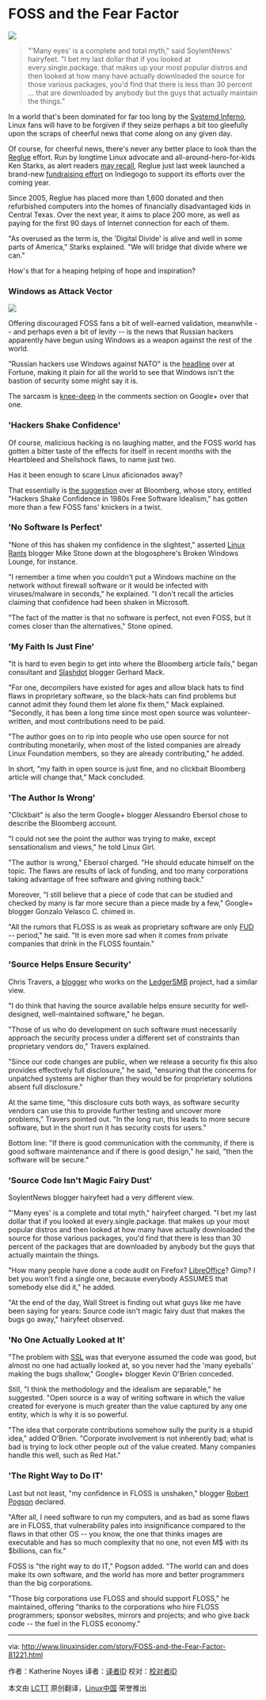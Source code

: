 FOSS and the Fear Factor
================================================================================
![](http://www.linuxinsider.com/ai/181807/foss-open-source-security.jpg)

> "'Many eyes' is a complete and total myth," said SoylentNews' hairyfeet. "I bet my last dollar that if you looked at every.single.package. that makes up your most popular distros and then looked at how many have actually downloaded the source for those various packages, you'd find that there is less than 30 percent ... that are downloaded by anybody but the guys that actually maintain the things."

In a world that's been dominated for far too long by the [Systemd Inferno][1], Linux fans will have to be forgiven if they seize perhaps a bit too gleefully upon the scraps of cheerful news that come along on any given day.

Of course, for cheerful news, there's never any better place to look than the [Reglue][2] effort. Run by longtime Linux advocate and all-around-hero-for-kids Ken Starks, as alert readers [may recall][3], Reglue just last week launched a brand-new [fundraising effort][4] on Indiegogo to support its efforts over the coming year.

Since 2005, Reglue has placed more than 1,600 donated and then refurbished computers into the homes of financially disadvantaged kids in Central Texas. Over the next year, it aims to place 200 more, as well as paying for the first 90 days of Internet connection for each of them.

"As overused as the term is, the 'Digital Divide' is alive and well in some parts of America," Starks explained. "We will bridge that divide where we can."

How's that for a heaping helping of hope and inspiration?

### Windows as Attack Vector ###

![](http://www.linuxinsider.com/images/article_images/linuxgirl_bg_pinkswirl_150x245.jpg)

Offering discouraged FOSS fans a bit of well-earned validation, meanwhile -- and perhaps even a bit of levity -- is the news that Russian hackers apparently have begun using Windows as a weapon against the rest of the world.

"Russian hackers use Windows against NATO" is the [headline][5] over at Fortune, making it plain for all the world to see that Windows isn't the bastion of security some might say it is.

The sarcasm is [knee-deep][6] in the comments section on Google+ over that one.

### 'Hackers Shake Confidence'  ###

Of course, malicious hacking is no laughing matter, and the FOSS world has gotten a bitter taste of the effects for itself in recent months with the Heartbleed and Shellshock flaws, to name just two.

Has it been enough to scare Linux aficionados away?

That essentially is [the suggestion][7] over at Bloomberg, whose story, entitled "Hackers Shake Confidence in 1980s Free Software Idealism," has gotten more than a few FOSS fans' knickers in a twist.

### 'No Software Is Perfect'  ###

"None of this has shaken my confidence in the slightest," asserted [Linux Rants][8] blogger Mike Stone down at the blogosphere's Broken Windows Lounge, for instance.

"I remember a time when you couldn't put a Windows machine on the network without firewall software or it would be infected with viruses/malware in seconds," he explained. "I don't recall the articles claiming that confidence had been shaken in Microsoft.

"The fact of the matter is that no software is perfect, not even FOSS, but it comes closer than the alternatives," Stone opined.

### 'My Faith Is Just Fine' ###

"It is hard to even begin to get into where the Bloomberg article fails," began consultant and [Slashdot][9] blogger Gerhard Mack.

"For one, decompilers have existed for ages and allow black hats to find flaws in proprietary software, so the black-hats can find problems but cannot admit they found them let alone fix them," Mack explained. "Secondly, it has been a long time since most open source was volunteer-written, and most contributions need to be paid.

"The author goes on to rip into people who use open source for not contributing monetarily, when most of the listed companies are already Linux Foundation members, so they are already contributing," he added.

In short, "my faith in open source is just fine, and no clickbait Bloomberg article will change that," Mack concluded.

### 'The Author Is Wrong' ###

"Clickbait" is also the term Google+ blogger Alessandro Ebersol chose to describe the Bloomberg account.

"I could not see the point the author was trying to make, except sensationalism and views," he told Linux Girl.

"The author is wrong," Ebersol charged. "He should educate himself on the topic. The flaws are results of lack of funding, and too many corporations taking advantage of free software and giving nothing back."

Moreover, "I still believe that a piece of code that can be studied and checked by many is far more secure than a piece made by a few," Google+ blogger Gonzalo Velasco C. chimed in.

"All the rumors that FLOSS is as weak as proprietary software are only [FUD][10] -- period," he said. "It is even more sad when it comes from private companies that drink in the FLOSS fountain."

### 'Source Helps Ensure Security'  ###

Chris Travers, a [blogger][11] who works on the [LedgerSMB][12] project, had a similar view.

"I do think that having the source available helps ensure security for well-designed, well-maintained software," he began.

"Those of us who do development on such software must necessarily approach the security process under a different set of constraints than proprietary vendors do," Travers explained.

"Since our code changes are public, when we release a security fix this also provides effectively full disclosure," he said, "ensuring that the concerns for unpatched systems are higher than they would be for proprietary solutions absent full disclosure."

At the same time, "this disclosure cuts both ways, as software security vendors can use this to provide further testing and uncover more problems," Travers pointed out. "In the long run, this leads to more secure software, but in the short run it has security costs for users."

Bottom line: "If there is good communication with the community, if there is good software maintenance and if there is good design," he said, "then the software will be secure."

### 'Source Code Isn't Magic Fairy Dust' ###

SoylentNews blogger hairyfeet had a very different view.

"'Many eyes' is a complete and total myth," hairyfeet charged. "I bet my last dollar that if you looked at every.single.package. that makes up your most popular distros and then looked at how many have actually downloaded the source for those various packages, you'd find that there is less than 30 percent of the packages that are downloaded by anybody but the guys that actually maintain the things.

"How many people have done a code audit on Firefox? [LibreOffice][13]? Gimp? I bet you won't find a single one, because everybody ASSUMES that somebody else did it," he added.

"At the end of the day, Wall Street is finding out what guys like me have been saying for years: Source code isn't magic fairy dust that makes the bugs go away," hairyfeet observed.

### 'No One Actually Looked at It' ###

"The problem with [SSL][14] was that everyone assumed the code was good, but almost no one had actually looked at, so you never had the 'many eyeballs' making the bugs shallow," Google+ blogger Kevin O'Brien conceded.

Still, "I think the methodology and the idealism are separable," he suggested. "Open source is a way of writing software in which the value created for everyone is much greater than the value captured by any one entity, which is why it is so powerful.

"The idea that corporate contributions somehow sully the purity is a stupid idea," added O'Brien. "Corporate involvement is not inherently bad; what is bad is trying to lock other people out of the value created. Many companies handle this well, such as Red Hat."

### 'The Right Way to Do IT' ###

Last but not least, "my confidence in FLOSS is unshaken," blogger [Robert Pogson][15] declared.

"After all, I need software to run my computers, and as bad as some flaws are in FLOSS, that vulnerability pales into insignificance compared to the flaws in that other OS -- you know, the one that thinks images are executable and has so much complexity that no one, not even M$ with its $billions, can fix."

FOSS is "the right way to do IT," Pogson added. "The world can and does make its own software, and the world has more and better programmers than the big corporations.

"Those big corporations use FLOSS and should support FLOSS," he maintained, offering "thanks to the corporations who hire FLOSS programmers; sponsor websites, mirrors and projects; and who give back code -- the fuel in the FLOSS economy."

--------------------------------------------------------------------------------

via: http://www.linuxinsider.com/story/FOSS-and-the-Fear-Factor-81221.html

作者：Katherine Noyes
译者：[译者ID](https://github.com/译者ID)
校对：[校对者ID](https://github.com/校对者ID)

本文由 [LCTT](https://github.com/LCTT/TranslateProject) 原创翻译，[Linux中国](http://linux.cn/) 荣誉推出

[1]:http://www.linuxinsider.com/perl/story/80980.html
[2]:http://www.reglue.org/
[3]:http://www.linuxinsider.com/story/78422.html
[4]:https://www.indiegogo.com/projects/deleting-the-digital-divide-one-computer-at-a-time
[5]:http://fortune.com/video/2014/10/14/russian-hackers-use-windows-against-nato/
[6]:https://plus.google.com/+KatherineNoyes/posts/DQvRMekLHV4
[7]:http://www.bloomberg.com/news/2014-10-14/hackers-shake-confidence-in-1980s-free-software-idealism.html
[8]:http://linuxrants.com/
[9]:http://slashdot.org/
[10]:http://en.wikipedia.org/wiki/Fear,_uncertainty_and_doubt
[11]:http://ledgersmbdev.blogspot.com/
[12]:http://www.ledgersmb.org/
[13]:http://www.libreoffice.org/
[14]:http://en.wikipedia.org/wiki/Transport_Layer_Security
[15]:http://mrpogson.com/